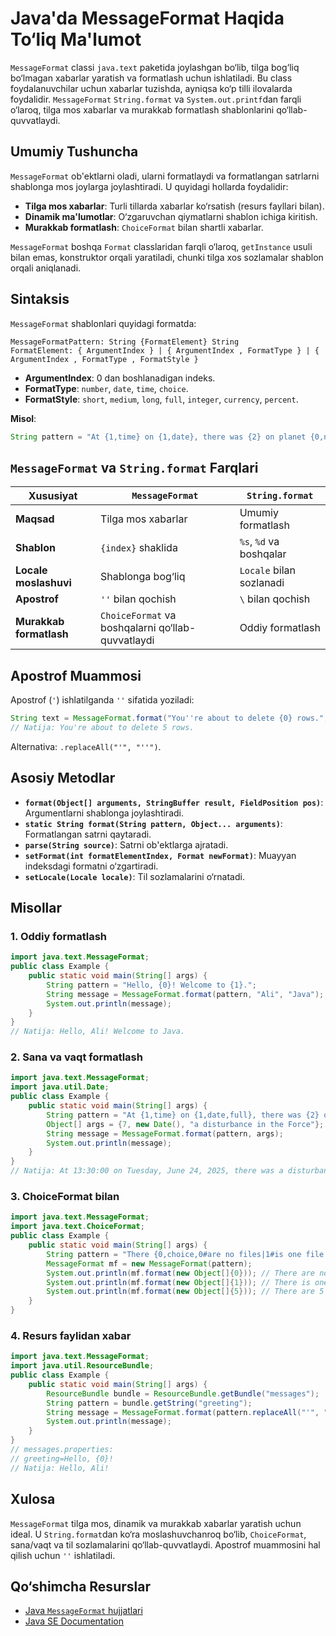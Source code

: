 # Java'da MessageFormat Haqida To‘liq Ma'lumot

`MessageFormat` classi `java.text` paketida joylashgan bo‘lib, tilga bog‘liq bo‘lmagan xabarlar yaratish va formatlash uchun ishlatiladi. Bu class foydalanuvchilar uchun xabarlar tuzishda, ayniqsa ko‘p tilli ilovalarda foydalidir. `MessageFormat` `String.format` va `System.out.printf`dan farqli o‘laroq, tilga mos xabarlar va murakkab formatlash shablonlarini qo‘llab-quvvatlaydi.

## Umumiy Tushuncha
`MessageFormat` ob'ektlarni oladi, ularni formatlaydi va formatlangan satrlarni shablonga mos joylarga joylashtiradi. U quyidagi hollarda foydalidir:
- **Tilga mos xabarlar**: Turli tillarda xabarlar ko‘rsatish (resurs fayllari bilan).
- **Dinamik ma'lumotlar**: O‘zgaruvchan qiymatlarni shablon ichiga kiritish.
- **Murakkab formatlash**: `ChoiceFormat` bilan shartli xabarlar.

`MessageFormat` boshqa `Format` classlaridan farqli o‘laroq, `getInstance` usuli bilan emas, konstruktor orqali yaratiladi, chunki tilga xos sozlamalar shablon orqali aniqlanadi.

## Sintaksis
`MessageFormat` shablonlari quyidagi formatda:
```
MessageFormatPattern: String {FormatElement} String
FormatElement: { ArgumentIndex } | { ArgumentIndex , FormatType } | { ArgumentIndex , FormatType , FormatStyle }
```
- **ArgumentIndex**: 0 dan boshlanadigan indeks.
- **FormatType**: `number`, `date`, `time`, `choice`.
- **FormatStyle**: `short`, `medium`, `long`, `full`, `integer`, `currency`, `percent`.

**Misol**:
```java
String pattern = "At {1,time} on {1,date}, there was {2} on planet {0,number,integer}.";
```

## `MessageFormat` va `String.format` Farqlari

| Xususiyat | `MessageFormat` | `String.format` |
|-----------|-----------------|-----------------|
| **Maqsad** | Tilga mos xabarlar | Umumiy formatlash |
| **Shablon** | `{index}` shaklida | `%s`, `%d` va boshqalar |
| **Locale moslashuvi** | Shablonga bog‘liq | `Locale` bilan sozlanadi |
| **Apostrof** | `''` bilan qochish | `\` bilan qochish |
| **Murakkab formatlash** | `ChoiceFormat` va boshqalarni qo‘llab-quvvatlaydi | Oddiy formatlash |

## Apostrof Muammosi
Apostrof (`'`) ishlatilganda `''` sifatida yoziladi:
```java
String text = MessageFormat.format("You''re about to delete {0} rows.", 5);
// Natija: You're about to delete 5 rows.
```
Alternativa: `.replaceAll("'", "''")`.[](https://stackoverflow.com/questions/17569608/format-a-message-using-messageformat-format-in-java)

## Asosiy Metodlar
- **`format(Object[] arguments, StringBuffer result, FieldPosition pos)`**: Argumentlarni shablonga joylashtiradi.
- **`static String format(String pattern, Object... arguments)`**: Formatlangan satrni qaytaradi.
- **`parse(String source)`**: Satrni ob'ektlarga ajratadi.
- **`setFormat(int formatElementIndex, Format newFormat)`**: Muayyan indeksdagi formatni o‘zgartiradi.
- **`setLocale(Locale locale)`**: Til sozlamalarini o‘rnatadi.

## Misollar

### 1. Oddiy formatlash
```java
import java.text.MessageFormat;
public class Example {
    public static void main(String[] args) {
        String pattern = "Hello, {0}! Welcome to {1}.";
        String message = MessageFormat.format(pattern, "Ali", "Java");
        System.out.println(message);
    }
}
// Natija: Hello, Ali! Welcome to Java.
```

### 2. Sana va vaqt formatlash
```java
import java.text.MessageFormat;
import java.util.Date;
public class Example {
    public static void main(String[] args) {
        String pattern = "At {1,time} on {1,date,full}, there was {2} on planet {0,number,integer}.";
        Object[] args = {7, new Date(), "a disturbance in the Force"};
        String message = MessageFormat.format(pattern, args);
        System.out.println(message);
    }
}
// Natija: At 13:30:00 on Tuesday, June 24, 2025, there was a disturbance in the Force on planet 7.
```

### 3. ChoiceFormat bilan
```java
import java.text.MessageFormat;
import java.text.ChoiceFormat;
public class Example {
    public static void main(String[] args) {
        String pattern = "There {0,choice,0#are no files|1#is one file|1<are {0,number,integer} files}.";
        MessageFormat mf = new MessageFormat(pattern);
        System.out.println(mf.format(new Object[]{0})); // There are no files.
        System.out.println(mf.format(new Object[]{1})); // There is one file.
        System.out.println(mf.format(new Object[]{5})); // There are 5 files.
    }
}
```

### 4. Resurs faylidan xabar
```java
import java.text.MessageFormat;
import java.util.ResourceBundle;
public class Example {
    public static void main(String[] args) {
        ResourceBundle bundle = ResourceBundle.getBundle("messages");
        String pattern = bundle.getString("greeting");
        String message = MessageFormat.format(pattern.replaceAll("'", "''"), "Ali");
        System.out.println(message);
    }
}
// messages.properties:
// greeting=Hello, {0}!
// Natija: Hello, Ali!
```

## Xulosa
`MessageFormat` tilga mos, dinamik va murakkab xabarlar yaratish uchun ideal. U `String.format`dan ko‘ra moslashuvchanroq bo‘lib, `ChoiceFormat`, sana/vaqt va til sozlamalarini qo‘llab-quvvatlaydi. Apostrof muammosini hal qilish uchun `''` ishlatiladi.

## Qo‘shimcha Resurslar
- [Java `MessageFormat` hujjatlari](https://docs.oracle.com/en/java/javase/17/docs/api/java.base/java/text/MessageFormat.html)
- [Java SE Documentation](https://docs.oracle.com/javase/8/docs/api/java/text/MessageFormat.html)[](https://docs.oracle.com/javase/8/docs/api/java/text/MessageFormat.html)
